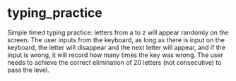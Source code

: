 # typing_practice
Simple timed typing practice: 
letters from a to z will appear randomly on the screen. The user inputs from the keyboard, as long as there is input on the keyboard, the letter will disappear and the next letter will appear, and if the input is wrong, it will record how many times the key was wrong. The user needs to achieve the correct elimination of 20 letters (not consecutive) to pass the level.
